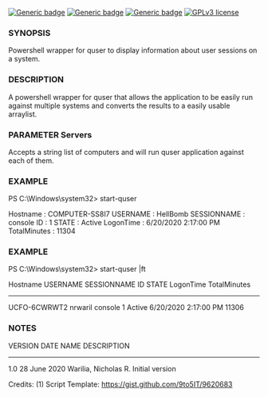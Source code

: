 [![Generic badge](https://img.shields.io/badge/Script%20Version-v1.0-Green.svg)](#) [![Generic badge](https://img.shields.io/badge/Maintained-Yes-Green.svg)](#) [![Generic badge](https://img.shields.io/badge/Minimum%20PS%20Version-3.0-Green.svg)](#) [![GPLv3 license](https://img.shields.io/badge/License-GPLv3-blue.svg)](http://perso.crans.org/besson/LICENSE.html)

### SYNOPSIS
Powershell wrapper for quser to display information about user sessions on a system.

### DESCRIPTION
A powershell wrapper for quser that allows the application to be easily run against multiple systems and converts the results to a easily usable arraylist.

### PARAMETER Servers
Accepts a string list of computers and will run quser application against each of them. 

### EXAMPLE
  PS C:\Windows\system32> start-quser

  Hostname     : COMPUTER-SS8I7
  USERNAME     : HellBomb
  SESSIONNAME  : console
  ID           : 1
  STATE        : Active
  LogonTime    : 6/20/2020 2:17:00 PM
  TotalMinutes : 11304

### EXAMPLE
  PS C:\Windows\system32> start-quser |ft

  Hostname     USERNAME SESSIONNAME ID STATE  LogonTime            TotalMinutes
  --------     -------- ----------- -- -----  ---------            ------------
  UCFO-6CWRWT2 nrwaril  console     1  Active 6/20/2020 2:17:00 PM        11306

### NOTES
VERSION     DATE			NAME						DESCRIPTION
___________________________________________________________________________________________________________
1.0         28 June 2020	Warilia, Nicholas R.		Initial version

Credits:
(1) Script Template: https://gist.github.com/9to5IT/9620683
